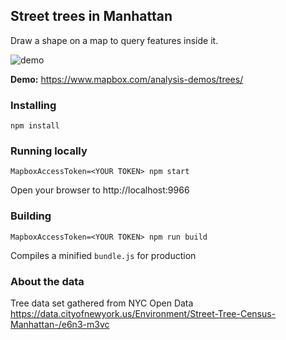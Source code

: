 Street trees in Manhattan
---

Draw a shape on a map to query features inside it.

![demo](http://i.imgur.com/A3gj4Qo.gif)

__Demo:__ https://www.mapbox.com/analysis-demos/trees/

### Installing

    npm install

### Running locally

    MapboxAccessToken=<YOUR TOKEN> npm start

Open your browser to http://localhost:9966

### Building

    MapboxAccessToken=<YOUR TOKEN> npm run build

Compiles a minified `bundle.js` for production

### About the data

Tree data set gathered from NYC Open Data
https://data.cityofnewyork.us/Environment/Street-Tree-Census-Manhattan-/e6n3-m3vc
